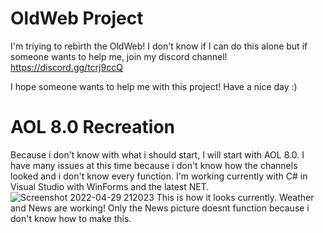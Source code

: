 # OldWeb Project
I'm triying to rebirth the OldWeb!
I don't know if I can do this alone but if someone wants to help me, join my discord channel! https://discord.gg/tcrj9ccQ

I hope someone wants to help me with this project!
Have a nice day :)

# AOL 8.0 Recreation
Because i don't know with what i should start, I will start with AOL 8.0. 
I have many issues at this time because i don't know how the channels looked and i don't know every function.
I'm working currently with C# in Visual Studio with WinForms and the latest NET.
![Screenshot 2022-04-29 212023](https://user-images.githubusercontent.com/104651046/166052067-0f26cf72-b92b-4c0a-a66e-82675d913ee7.png)
This is how it looks currently. Weather and News are working! Only the News picture doesnt function because i don't know how to make this.

